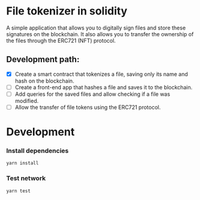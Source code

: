 # File tokenizer in solidity

A simple application that allows you to digitally sign files and store these signatures on the blockchain. It also allows you to transfer the ownership of the files through the ERC721 (NFT) protocol.

## Development path:
- [x] Create a smart contract that tokenizes a file, saving only its name and hash on the blockchain.
- [ ] Create a front-end app that hashes a file and saves it to the blockchain.
- [ ] Add queries for the saved files and allow checking if a file was modified. 
- [ ] Allow the transfer of file tokens using the ERC721 protocol.

# Development
### Install dependencies
    yarn install
### Test network
    yarn test